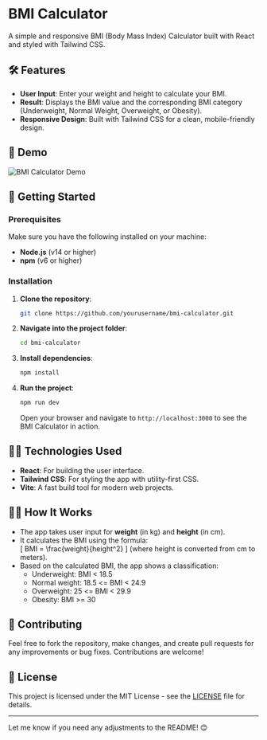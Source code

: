 # BMI Calculator

A simple and responsive BMI (Body Mass Index) Calculator built with React and styled with Tailwind CSS.

## 🛠️ Features

- **User Input**: Enter your weight and height to calculate your BMI.
- **Result**: Displays the BMI value and the corresponding BMI category (Underweight, Normal Weight, Overweight, or Obesity).
- **Responsive Design**: Built with Tailwind CSS for a clean, mobile-friendly design.
  
## 📸 Demo

![BMI Calculator Demo](link-to-demo-image-or-screenshot)

## 🚀 Getting Started

### Prerequisites

Make sure you have the following installed on your machine:

- **Node.js** (v14 or higher)
- **npm** (v6 or higher)

### Installation

1. **Clone the repository**:
   ```bash
   git clone https://github.com/yourusername/bmi-calculator.git
   ```
2. **Navigate into the project folder**:
   ```bash
   cd bmi-calculator
   ```
3. **Install dependencies**:
   ```bash
   npm install
   ```

4. **Run the project**:
   ```bash
   npm run dev
   ```

   Open your browser and navigate to `http://localhost:3000` to see the BMI Calculator in action.

## 🧑‍💻 Technologies Used

- **React**: For building the user interface.
- **Tailwind CSS**: For styling the app with utility-first CSS.
- **Vite**: A fast build tool for modern web projects.

## 👨‍💻 How It Works

- The app takes user input for **weight** (in kg) and **height** (in cm).
- It calculates the BMI using the formula:  
  \[
  BMI = \frac{weight}{height^2}
  \]
  (where height is converted from cm to meters).
- Based on the calculated BMI, the app shows a classification:
  - Underweight: BMI < 18.5
  - Normal weight: 18.5 <= BMI < 24.9
  - Overweight: 25 <= BMI < 29.9
  - Obesity: BMI >= 30

## 🤝 Contributing

Feel free to fork the repository, make changes, and create pull requests for any improvements or bug fixes. Contributions are welcome!

## 📄 License

This project is licensed under the MIT License - see the [LICENSE](LICENSE) file for details.

---

Let me know if you need any adjustments to the README! 😊
